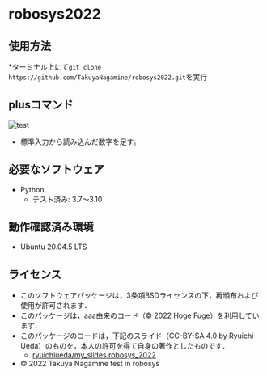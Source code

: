 # robosys2022
## 使用方法
*ターミナル上にて```git clone https://github.com/TakuyaNagamine/robosys2022.git```を実行

## plusコマンド
![test](https://github.com/TakuyaNagamine/robosys2022/actions/workflows/test.yml/badge.svg)
* 標準入力から読み込んだ数字を足す。

## 必要なソフトウェア
* Python
  * テスト済み: 3.7〜3.10

## 動作確認済み環境
* Ubuntu 20.04.5 LTS

## ライセンス
  * このソフトウェアパッケージは，3条項BSDライセンスの下，再頒布および使用が許可されます．
  * このパッケージは，aaa由来のコード（© 2022 Hoge Fuge）を利用しています．
  * このパッケージのコードは，下記のスライド（CC-BY-SA 4.0 by Ryuichi Ueda）のものを，本人の許可を得て自身の著作としたものです．
      * [ryuichiueda/my_slides robosys_2022](https://github.com/ryuichiueda/my_slides/tree/master/robosys_2022)
  * © 2022 Takuya Nagamine
test in robosys
